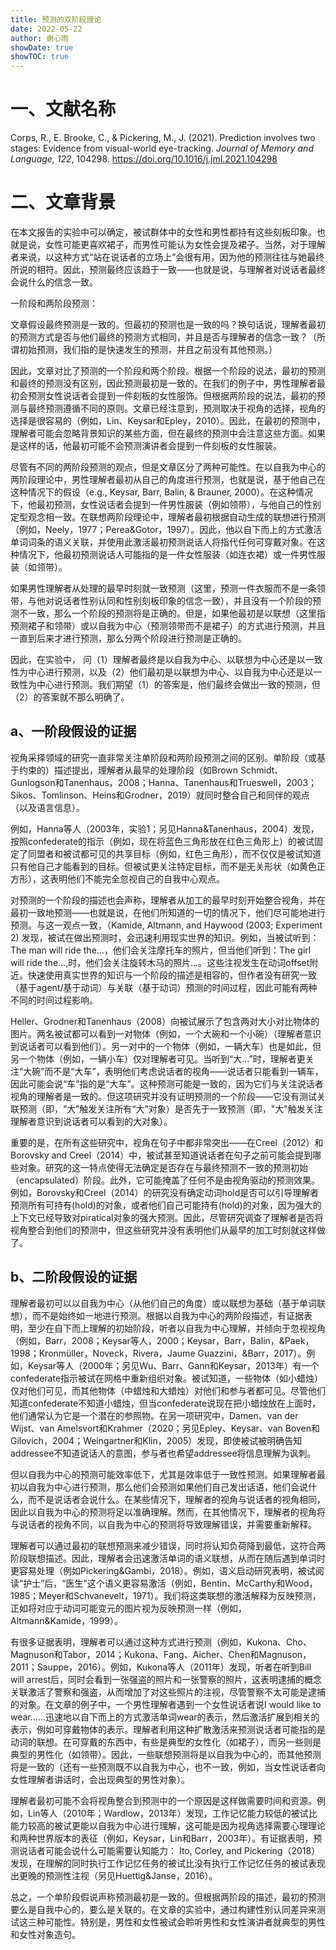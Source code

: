 ```yaml
---
title: 预测的双阶段理论
date: 2022-05-22
author: 谢心雨
showDate: true
showTOC: true
---
```


# 一、文献名称

 Corps, R., E. Brooke, C., & Pickering, M., J. (2021). Prediction involves two stages: Evidence from visual-world eye-tracking. *Journal of Memory and Language, 122*, 104298. https://doi.org/10.1016/j.jml.2021.104298

# 二、文章背景

在本文报告的实验中可以确定，被试群体中的女性和男性都持有这些刻板印象。也就是说，女性可能更喜欢裙子，而男性可能认为女性会提及裙子。当然，对于理解者来说，以这种方式“站在说话者的立场上”会很有用，因为他的预测往往与她最终所说的相符。因此，预测最终应该趋于一致——也就是说，与理解者对说话者最终会说什么的信念一致。

一阶段和两阶段预测：

文章假设最终预测是一致的。但最初的预测也是一致的吗？换句话说，理解者最初的预测方式是否与他们最终的预测方式相同，并且是否与理解者的信念一致？（所谓初始预测，我们指的是快速发生的预测，并且之前没有其他预测。）

因此，文章对比了预测的一个阶段和两个阶段。根据一个阶段的说法，最初的预测和最终的预测没有区别，因此预测最初是一致的。在我们的例子中，男性理解者最初会预测女性说话者会提到一件刻板的女性服饰。但根据两阶段的说法，最初的预测与最终预测遵循不同的原则。文章已经注意到，预测取决于视角的选择，视角的选择是很容易的（例如，Lin、Keysar和Epley，2010）。因此，在最初的预测中，理解者可能会忽略背景知识的某些方面，但在最终的预测中会注意这些方面。如果是这样的话，他最初可能不会预测演讲者会提到一件刻板的女性服装。 

尽管有不同的两阶段预测的观点，但是文章区分了两种可能性。在以自我为中心的两阶段理论中，男性理解者最初从自己的角度进行预测，也就是说，基于他自己在这种情况下的假设（e.g., Keysar, Barr, Balin, & Brauner, 2000）。在这种情况下，他最初预测，女性说话者会提到一件男性服装（例如领带），与他自己的性别定型观念相一致。在联想两阶段理论中，理解者最初根据自动生成的联想进行预测（例如，Neely，1977；Perea&Gotor，1997）。因此，他以自下而上的方式激活单词词条的语义关联，并使用此激活最初预测说话人将指代任何可穿戴对象。在这种情况下，他最初预测说话人可能指的是一件女性服装（如连衣裙）或一件男性服装（如领带）。

如果男性理解者从处理的最早时刻就一致预测（这里，预测一件衣服而不是一条领带，与他对说话者性别认同和性别刻板印象的信念一致），并且没有一个阶段的预测不一致，那么一个阶段的预测将是正确的。但是，如果他最初是以联想（这里指预测裙子和领带）或以自我为中心（预测领带而不是裙子）的方式进行预测，并且一直到后来才进行预测，那么分两个阶段进行预测是正确的。 

因此，在实验中，	问（1）理解者最终是以自我为中心、以联想为中心还是以一致性为中心进行预测，以及（2）他们最初是以联想为中心、以自我为中心还是以一致性为中心进行预测。我们期望（1）的答案是，他们最终会做出一致的预测，但（2）的答案就不那么明确了。 

## a、一阶段假设的证据

视角采择领域的研究一直非常关注单阶段和两阶段预测之间的区别。单阶段（或基于约束的）描述提出，理解者从最早的处理阶段（如Brown Schmidt、Gunlogson和Tanenhaus，2008；Hanna、Tanenhaus和Trueswell，2003；Sikos、Tomlinson、Heins和Grodner，2019）就同时整合自己和同伴的观点（以及语言信息）。

例如，Hanna等人（2003年，实验1；另见Hanna&Tanenhaus，2004）发现，按照confederate的指示（例如，现在将蓝色三角形放在红色三角形上）的被试固定了同盟者和被试都可见的共享目标（例如，红色三角形），而不仅仅是被试知道只有他自己才能看到的目标。但被试更关注特定目标，而不是无关形状（如黄色正方形），这表明他们不能完全忽视自己的自我中心观点。 

对预测的一个阶段的描述也会声称，理解者从加工的最早时刻开始整合视角，并在最初一致地预测——也就是说，在他们所知道的一切的情况下，他们尽可能地进行预测。与这一观点一致，（Kamide, Altmann, and Haywood (2003; Experiment 2) 发现，被试在做出预测时，会迅速利用现实世界的知识。例如，当被试听到：The man will ride the…，他们会关注摩托车的照片，但当他们听到：The girl will ride the…,时，他们会关注旋转木马的照片…。这些注视发生在动词offset附近。快速使用真实世界的知识与一个阶段的描述是相容的，但作者没有研究一致（基于agent/基于动词）与关联（基于动词）预测的时间过程，因此可能有两种不同的时间过程影响。

Heller、Grodner和Tanenhaus（2008）向被试展示了包含两对大小对比物体的图片。两名被试都可以看到一对物体（例如，一个大碗和一个小碗）（理解者意识到说话者可以看到他们）。另一对中的一个物体（例如，一辆大车）也是如此，但另一个物体（例如，一辆小车）仅对理解者可见。当听到“大…”时，理解者更关注“大碗”而不是“大车”，表明他们考虑说话者的视角——说话者只能看到一辆车，因此可能会说“车”指的是“大车”。这种预测可能是一致的，因为它们与关注说话者视角的理解者是一致的。但这项研究并没有证明预测的一个阶段——它没有测试关联预测（即，“大”触发关注所有“大”对象）是否先于一致预测（即，"大"触发关注理解者意识到说话者可以看到的大对象）。

重要的是，在所有这些研究中，视角在句子中都非常突出——在Creel（2012）和Borovsky and Creel（2014）中，被试甚至知道说话者在句子之前可能会提到哪些对象。研究的这一特点使得无法确定是否存在与最终预测不一致的预测初始（encapsulated）阶段。此外，它可能掩盖了任何不是由视角驱动的预测效果。例如，Borovsky和Creel（2014）的研究没有确定动词hold是否可以引导理解者预测所有可持有(hold)的对象，或者他们自己可能持有(hold)的对象，因为强大的上下文已经导致对piratical对象的强大预测。因此，尽管研究调查了理解者是否将视角整合到他们的预测中，但这些研究并没有表明他们从最早的加工时刻就这样做了。

## b、二阶段假设的证据

理解者最初可以以自我为中心（从他们自己的角度）或以联想为基础（基于单词联想），而不是始终如一地进行预测。根据以自我为中心的两阶段描述，有证据表明，至少在自下而上理解的初始阶段，听者以自我为中心理解，并倾向于忽视视角（例如，Barr，2008；Keysar等人，2000；Keysar，Barr，Balin，&Paek，1998；Kronmüller，Noveck，Rivera，Jaume Guazzini，&Barr，2017）。例如，Keysar等人（2000年；另见Wu、Barr、Gann和Keysar，2013年）有一个confederate指示被试在网格中重新组织对象。被试知道，一些物体（如小蜡烛）仅对他们可见，而其他物体（中蜡烛和大蜡烛）对他们和参与者都可见。尽管他们知道confederate不知道小蜡烛，但当confederate说现在把小蜡烛放在上面时，他们通常认为它是一个潜在的参照物。在另一项研究中，Damen、van der Wijst、van Amelsvort和Krahmer（2020；另见Epley、Keysar、van Boven和Gilovich，2004；Weingartner和Klin，2005）发现，即使被试被明确告知addressee不知道说话人的意图，参与者也希望addressee将信息理解为讽刺。 

但以自我为中心的预测可能效率低下，尤其是效率低于一致性预测。如果理解者最初以自我为中心进行预测，那么他们会预测如果他们自己发出话语，他们会说什么，而不是说话者会说什么。在某些情况下，理解者的视角与说话者的视角相同，因此以自我为中心的预测将足以准确理解。然而，在其他情况下，理解者的视角将与说话者的视角不同，以自我为中心的预测将导致理解错误，并需要重新解释。 

理解者可以通过最初的联想预测来减少错误，同时将认知负荷降到最低，这符合两阶段联想描述。因此，理解者会迅速激活单词的语义联想，从而在随后遇到单词时更容易处理（例如Pickering&Gambi，2018）。例如，语义启动研究表明，被试阅读“护士”后，“医生”这个语义更容易激活（例如，Bentin、McCarthy和Wood，1985；Meyer和Schvanevelt，1971）。我们将这类联想的激活解释为反映预测，正如将对应于动词可能变元的图片视为反映预测一样（例如，Altmann&Kamide，1999）。 

有很多证据表明，理解者可以通过这种方式进行预测（例如，Kukona、Cho、Magnuson和Tabor，2014；Kukona、Fang、Aicher、Chen和Magnuson，2011；Sauppe，2016）。例如，Kukona等人（2011年）发现，听者在听到Bill will arrest后，同时会看到一张强盗的照片和一张警察的照片，这表明逮捕的概念关联激活了警察和强盗，从而增加了对这些照片的注视，尽管警察不太可能是逮捕的对象。在文章的例子中，一个男性理解者遇到一个女性说话者说I would like to wear……迅速地以自下而上的方式激活单词wear的表示，然后激活扩展到相关的表示，例如可穿戴物体的表示。理解者利用这种扩散激活来预测说话者可能指的是动词的联想。在可穿戴的东西中，有些是典型的女性化（如裙子），而另一些则是典型的男性化（如领带）。因此，一些联想预测将是以自我为中心的，而其他预测将是一致的（还有一些预测既不以自我为中心，也不一致，例如，当女性说话者向女性理解者讲话时，会出现典型的男性对象）。

理解者最初可能不会将视角整合到预测中的一个原因是这样做需要时间和资源。例如，Lin等人（2010年；Wardlow，2013年）发现，工作记忆能力较低的被试比能力较高的被试更能以自我为中心进行理解，这可能是因为视角选择需要心理理论和两种世界版本的表征（例如，Keysar，Lin和Barr，2003年）。有证据表明，预测说话者可能会说什么可能需要认知能力： Ito, Corley, and Pickering（2018）发现，在理解的同时执行工作记忆任务的被试比没有执行工作记忆任务的被试表现出更晚的预测性注视（另见Huettig&Janse，2016）。  

总之，一个单阶段假说声称预测最初是一致的。但根据两阶段的描述，最初的预测要么是自我中心的，要么是关联的。在文章的实验中，通过构建性别认同差异来测试这三种可能性。特别是，男性和女性被试会聆听男性和女性演讲者就典型的男性和女性对象造句。